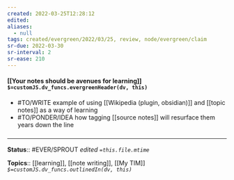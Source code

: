 ```yaml
---
created: 2022-03-25T12:28:12 
edited: 
aliases:
  - null
tags: created/evergreen/2022/03/25, review, node/evergreen/claim
sr-due: 2022-03-30
sr-interval: 2
sr-ease: 210
---
```


#### [[Your notes should be avenues for learning]] `$=customJS.dv_funcs.evergreenHeader(dv, this)`

- #TO/WRITE example of using [[Wikipedia (plugin, obsidian)]] and [[topic notes]] as a way of learning
- #TO/PONDER/IDEA how tagging [[source notes]] will resurface them years down the line

### <hr class="footnote"/>

**Status**:: #EVER/SPROUT
*edited `=this.file.mtime`*

**Topics**:: [[learning]], [[note writing]], [[My TIM]]
*`$=customJS.dv_funcs.outlinedIn(dv, this)`*
